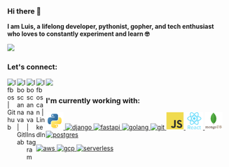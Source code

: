 ### Hi there 👋

**I am Luis, a lifelong developer, pythonist, gopher, and tech enthusiast who loves to constantly experiment and learn 🤓**

![](https://komarev.com/ghpvc/?username=lfbos&color=brightgreen)

### Let's connect:
[<img align="left" alt="lfbos | Github" width="22px" src="https://cdn.jsdelivr.net/npm/simple-icons@v3/icons/github.svg"/>](https://github.com/lfbos)
[<img align="left" alt="lboscannava | Gitlab" width="22px" src="https://cdn.jsdelivr.net/npm/simple-icons@v3/icons/gitlab.svg" />](https://gitlab.com/lboscannava)
[<img align="left" alt="lboscannava | Instagram" width="22px" src="https://cdn.jsdelivr.net/npm/simple-icons@v3/icons/instagram.svg" />](https://www.instagram.com/lboscannava)
[<img align="left" alt="lfboscan | LinkedIn" width="22px" src="https://cdn.jsdelivr.net/npm/simple-icons@v3/icons/linkedin.svg" />](https://www.linkedin.com/in/lfboscan)

<a href="mailto:lboscannava@gmail.com">
  <img align="left" width="22px" src="https://cdn.jsdelivr.net/npm/simple-icons@v3/icons/gmail.svg" />
</a>
<br>

### I'm currently working with:
<p align="left">
  	<a href="https://www.python.org" target="_blank" rel="noreferrer"> <img src="https://raw.githubusercontent.com/devicons/devicon/master/icons/python/python-original.svg" alt="python" width="40" height="40" /> </a>
  <a href="https://www.djangoproject.com/" target="_blank" rel="noreferrer"> <img src="https://cdn.worldvectorlogo.com/logos/django.svg" alt="django" width="40" height="40" /> </a>
    <a href="https://fastapi.tiangolo.com/" target="_blank" rel="noreferrer"> <img src="https://cdn.worldvectorlogo.com/logos/fastapi-1.svg" alt="fastapi" width="40" height="40" /> </a>
  <a href="https://go.dev/" target="_blank" rel="noreferrer"> <img src="https://go.dev/blog/go-brand/Go-Logo/PNG/Go-Logo_Blue.png" alt="golang" width="40" height="40" /> </a>
    <a href="https://git-scm.com/" target="_blank" rel="noreferrer"> <img src="https://www.vectorlogo.zone/logos/git-scm/git-scm-icon.svg" alt="git" width="40" height="40" /> </a>
    <a href="https://developer.mozilla.org/en-US/docs/Web/JavaScript" target="_blank" rel="noreferrer">
        <img src="https://raw.githubusercontent.com/devicons/devicon/master/icons/javascript/javascript-original.svg" alt="javascript" width="40" height="40" />
    </a>
    <a href="https://reactjs.org/" target="_blank" rel="noreferrer"> <img src="https://raw.githubusercontent.com/devicons/devicon/master/icons/react/react-original-wordmark.svg" alt="react" width="40" height="40" /> </a>
    <a href="https://www.mongodb.com/" target="_blank" rel="noreferrer"> <img src="https://raw.githubusercontent.com/devicons/devicon/master/icons/mongodb/mongodb-original-wordmark.svg" alt="mongodb" width="40" height="40" /> </a>
  <a href="https://www.postgresql.org/" target="_blank" rel="noreferrer"> <img src="https://upload.wikimedia.org/wikipedia/commons/thumb/2/29/Postgresql_elephant.svg/993px-Postgresql_elephant.svg.png" alt="postgres" width="40" height="40" /> </a>
</p>
<p>
    <a href="https://aws.amazon.com/" target="_blank" rel="noreferrer"> <img src="https://upload.wikimedia.org/wikipedia/commons/thumb/9/93/Amazon_Web_Services_Logo.svg/1280px-Amazon_Web_Services_Logo.svg.png" alt="aws"  height="40" /> </a>
  <a href="https://cloud.google.com/" target="_blank" rel="noreferrer"> <img src="https://logos-world.net/wp-content/uploads/2021/02/Google-Cloud-Emblem.png" alt="gcp" height="40" />
    <a href="https://www.serverless.com/" target="_blank" rel="noreferrer"> <img src="https://user-images.githubusercontent.com/2752551/30405068-a7733b34-989e-11e7-8f66-7badaf1373ed.png" alt="serverless" height="40" />
</p>
<!--
**lfbos/lfbos** is a ✨ _special_ ✨ repository because its `README.md` (this file) appears on your GitHub profile.

Here are some ideas to get you started:

- 🔭 I’m currently working on ...
- 🌱 I’m currently learning ...
- 👯 I’m looking to collaborate on ...
- 🤔 I’m looking for help with ...
- 💬 Ask me about ...
- 📫 How to reach me: ...
- 😄 Pronouns: ...
- ⚡ Fun fact: ...
-->
